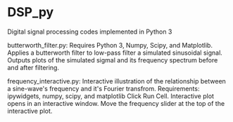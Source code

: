 # DSP_py
Digital signal processing codes implemented in Python 3

butterworth_filter.py:
Requires Python 3, Numpy, Scipy, and Matplotlib.
Applies a butterworth filter to low-pass filter a simulated sinusoidal
signal. Outputs plots of the simulated sigmal and its frequency 
spectrum before and after filtering.

frequency_interactive.py:
Interactive illustration of the relationship between a sine-wave's frequency and it's Fourier transfrom.
Requirements: ipywidgets, numpy, scipy, and matplotlib
Click Run Cell. Interactive plot opens in an interactive window.
Move the frequency slider at the top of the interactive plot.
